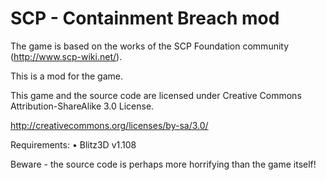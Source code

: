 # SCP - Containment Breach mod

The game is based on the works of the SCP Foundation community (http://www.scp-wiki.net/).

This is a mod for the game.

This game and the source code are licensed under Creative Commons Attribution-ShareAlike 3.0 License.

http://creativecommons.org/licenses/by-sa/3.0/

Requirements:
•	Blitz3D v1.108

Beware - the source code is perhaps more horrifying than the game itself!
